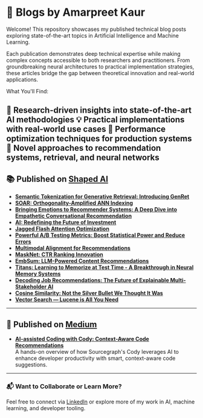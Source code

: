 
# 📝 Blogs by Amarpreet Kaur

Welcome! This repository showcases my published technical blog posts exploring state-of-the-art topics in Artificial Intelligence and Machine Learning.

Each publication demonstrates deep technical expertise while making complex concepts accessible to both researchers and practitioners. From groundbreaking neural architectures to practical implementation strategies, these articles bridge the gap between theoretical innovation and real-world applications.

What You'll Find:

🔬 Research-driven insights into state-of-the-art AI methodologies
💡 Practical implementations with real-world use cases
🎯 Performance optimization techniques for production systems
🧠 Novel approaches to recommendation systems, retrieval, and neural networks
---

## 📚 Published on [Shaped AI](https://www.shaped.ai/blog)

- [**Semantic Tokenization for Generative Retrieval: Introducing GenRet**](https://www.shaped.ai/blog/semantic-tokenization-for-generative-retrieval-introducing-genret)  
- [**SOAR: Orthogonality-Amplified ANN Indexing**](https://www.shaped.ai/blog/soar-orthogonality-amplified-ann-indexing)  
- [**Bringing Emotions to Recommender Systems: A Deep Dive into Empathetic Conversational Recommendation**](https://www.shaped.ai/blog/bringing-emotions-to-recommender-systems-a-deep-dive-into-empathetic-conversational-recommendation)  
- [**AI: Redefining the Future of Investment**](https://www.shaped.ai/blog/ai-redefining-the-future-of-investment)  
- [**Jagged Flash Attention Optimization**](https://www.shaped.ai/blog/jagged-flash-attention-optimization)  
- [**Powerful A/B Testing Metrics: Boost Statistical Power and Reduce Errors**](https://www.shaped.ai/blog/powerful-a-b-testing-metrics-boost-statistical-power-and-reduce-errors)  
- [**Multimodal Alignment for Recommendations**](https://www.shaped.ai/blog/multimodal-alignment-for-recommendations)  
- [**MaskNet: CTR Ranking Innovation**](https://www.shaped.ai/blog/masknet-ctr-ranking-innovation)  
- [**EmbSum: LLM-Powered Content Recommendations**](https://www.shaped.ai/blog/embsum-llm-powered-content-recommendations)  
- [**Titans: Learning to Memorize at Test Time - A Breakthrough in Neural Memory Systems**](https://www.shaped.ai/blog/titans-learning-to-memorize-at-test-time-a-breakthrough-in-neural-memory-systems)  
- [**Decoding Job Recommendations: The Future of Explainable Multi-Stakeholder AI**](https://www.shaped.ai/blog/decoding-job-recommendations-the-future-of-explainable-multi-stakeholder-ai)  
- [**Cosine Similarity: Not the Silver Bullet We Thought It Was**](https://www.shaped.ai/blog/cosine-similarity-not-the-silver-bullet-we-thought-it-was)  
- [**Vector Search — Lucene is All You Need**](https://www.shaped.ai/blog/vector-search-lucene-is-all-you-need)  


---

## 🧠 Published on [Medium](https://medium.com/@gurmkauramarpreet)

- [**AI-assisted Coding with Cody: Context-Aware Code Recommendations**](https://medium.com/@gurmkauramarpreet/ai-assisted-coding-with-cody-context-aware-code-recommendations-604799c7a021)  
  A hands-on overview of how Sourcegraph's Cody leverages AI to enhance developer productivity with smart, context-aware code suggestions.

---

### 📬 Want to Collaborate or Learn More?

Feel free to connect via [LinkedIn]([https://www.linkedin.com/in/amarpreet-kaur-ai/](https://www.linkedin.com/in/amarpreet-kaur-gurm-5b558766/)) or explore more of my work in AI, machine learning, and developer tooling.
